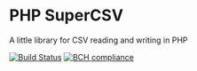 # PHP SuperCSV
A little library for CSV reading and writing in PHP

[![Build Status](https://travis-ci.com/Nevermille/PHP-SuperCSV.svg?branch=master)](https://travis-ci.com/Nevermille/PHP-SuperCSV) [![BCH compliance](https://bettercodehub.com/edge/badge/Nevermille/PHP-SuperCSV?branch=master)](https://bettercodehub.com/)
